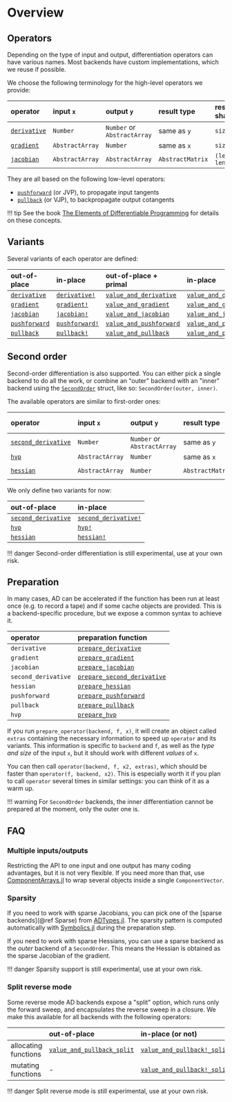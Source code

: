 # Overview

## Operators

Depending on the type of input and output, differentiation operators can have various names.
Most backends have custom implementations, which we reuse if possible.

We choose the following terminology for the high-level operators we provide:

| operator             | input  `x`      | output   `y`                | result type      | result shape             |
| :------------------- | :-------------- | :-------------------------- | :--------------- | :----------------------- |
| [`derivative`](@ref) | `Number`        | `Number` or `AbstractArray` | same as `y`      | `size(y)`                |
| [`gradient`](@ref)   | `AbstractArray` | `Number`                    | same as `x`      | `size(x)`                |
| [`jacobian`](@ref)   | `AbstractArray` | `AbstractArray`             | `AbstractMatrix` | `(length(y), length(x))` |

They are all based on the following low-level operators:

- [`pushforward`](@ref) (or JVP), to propagate input tangents
- [`pullback`](@ref) (or VJP), to backpropagate output cotangents

!!! tip
    See the book [The Elements of Differentiable Programming](https://arxiv.org/abs/2403.14606) for details on these concepts.

## Variants

Several variants of each operator are defined:

| out-of-place          | in-place               | out-of-place + primal           | in-place                         |
| :-------------------- | :--------------------- | :------------------------------ | :------------------------------- |
| [`derivative`](@ref)  | [`derivative!`](@ref)  | [`value_and_derivative`](@ref)  | [`value_and_derivative!`](@ref)  |
| [`gradient`](@ref)    | [`gradient!`](@ref)    | [`value_and_gradient`](@ref)    | [`value_and_gradient!`](@ref)    |
| [`jacobian`](@ref)    | [`jacobian!`](@ref)    | [`value_and_jacobian`](@ref)    | [`value_and_jacobian!`](@ref)    |
| [`pushforward`](@ref) | [`pushforward!`](@ref) | [`value_and_pushforward`](@ref) | [`value_and_pushforward!`](@ref) |
| [`pullback`](@ref)    | [`pullback!`](@ref)    | [`value_and_pullback`](@ref)    | [`value_and_pullback!`](@ref)    |

## Second order

Second-order differentiation is also supported.
You can either pick a single backend to do all the work, or combine an "outer" backend with an "inner" backend using the [`SecondOrder`](@ref) struct, like so: `SecondOrder(outer, inner)`.

The available operators are similar to first-order ones:

| operator                    | input  `x`      | output   `y`                | result type      | result shape             |
| :-------------------------- | :-------------- | :-------------------------- | :--------------- | :----------------------- |
| [`second_derivative`](@ref) | `Number`        | `Number` or `AbstractArray` | same as `y`      | `size(y)`                |
| [`hvp`](@ref)               | `AbstractArray` | `Number`                    | same as `x`      | `size(x)`                |
| [`hessian`](@ref)           | `AbstractArray` | `Number`                    | `AbstractMatrix` | `(length(x), length(x))` |

We only define two variants for now:

| out-of-place                | in-place                     |
| :-------------------------- | :--------------------------- |
| [`second_derivative`](@ref) | [`second_derivative!`](@ref) |
| [`hvp`](@ref)               | [`hvp!`](@ref)               |
| [`hessian`](@ref)           | [`hessian!`](@ref)           |

!!! danger
    Second-order differentiation is still experimental, use at your own risk.

## Preparation

In many cases, AD can be accelerated if the function has been run at least once (e.g. to record a tape) and if some cache objects are provided.
This is a backend-specific procedure, but we expose a common syntax to achieve it.

| operator            | preparation function                |
| :------------------ | :---------------------------------- |
| `derivative`        | [`prepare_derivative`](@ref)        |
| `gradient`          | [`prepare_gradient`](@ref)          |
| `jacobian`          | [`prepare_jacobian`](@ref)          |
| `second_derivative` | [`prepare_second_derivative`](@ref) |
| `hessian`           | [`prepare_hessian`](@ref)           |
| `pushforward`       | [`prepare_pushforward`](@ref)       |
| `pullback`          | [`prepare_pullback`](@ref)          |
| `hvp`               | [`prepare_hvp`](@ref)               |

If you run `prepare_operator(backend, f, x)`, it will create an object called `extras` containing the necessary information to speed up `operator` and its variants.
This information is specific to `backend` and `f`, as well as the _type and size_ of the input `x`, but it should work with different _values_ of `x`.

You can then call `operator(backend, f, x2, extras)`, which should be faster than `operator(f, backend, x2)`.
This is especially worth it if you plan to call `operator` several times in similar settings: you can think of it as a warm up.

!!! warning
    For `SecondOrder` backends, the inner differentiation cannot be prepared at the moment, only the outer one is.

## FAQ

### Multiple inputs/outputs

Restricting the API to one input and one output has many coding advantages, but it is not very flexible.
If you need more than that, use [ComponentArrays.jl](https://github.com/jonniedie/ComponentArrays.jl) to wrap several objects inside a single `ComponentVector`.

### Sparsity

If you need to work with sparse Jacobians, you can pick one of the [sparse backends](@ref Sparse) from [ADTypes.jl](https://github.com/SciML/ADTypes.jl).
The sparsity pattern is computed automatically with [Symbolics.jl](https://github.com/JuliaSymbolics/Symbolics.jl) during the preparation step.

If you need to work with sparse Hessians, you can use a sparse backend as the _outer_ backend of a `SecondOrder`.
This means the Hessian is obtained as the sparse Jacobian of the gradient.

!!! danger
    Sparsity support is still experimental, use at your own risk.

### Split reverse mode

Some reverse mode AD backends expose a "split" option, which runs only the forward sweep, and encapsulates the reverse sweep in a closure.
We make this available for all backends with the following operators:

|                      | out-of-place                       | in-place (or not)                     |
| :------------------- | :--------------------------------- | :------------------------------------ |
| allocating functions | [`value_and_pullback_split`](@ref) | [`value_and_pullback!_split`](@ref)  |
| mutating functions   | -                                  | [`value_and_pullback!_split!`](@ref) |

!!! danger
    Split reverse mode is still experimental, use at your own risk.